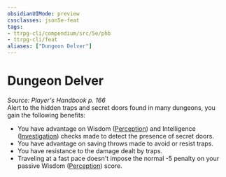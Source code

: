 ```yaml
---
obsidianUIMode: preview
cssclasses: json5e-feat
tags:
- ttrpg-cli/compendium/src/5e/phb
- ttrpg-cli/feat
aliases: ["Dungeon Delver"]
---
```

# Dungeon Delver
*Source: Player's Handbook p. 166*  
Alert to the hidden traps and secret doors found in many dungeons, you gain the following benefits:

- You have advantage on Wisdom ([Perception](Misc%20Files/CLI/rules/skills.md#Perception)) and Intelligence ([Investigation](Misc%20Files/CLI/rules/skills.md#Investigation)) checks made to detect the presence of secret doors.  
- You have advantage on saving throws made to avoid or resist traps.  
- You have resistance to the damage dealt by traps.  
- Traveling at a fast pace doesn't impose the normal -5 penalty on your passive Wisdom ([Perception](Misc%20Files/CLI/rules/skills.md#Perception)) score.